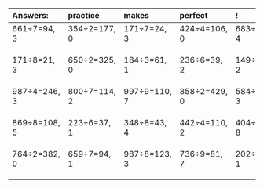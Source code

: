 | Answers: | practice | makes | perfect | ! |
| :--- | :--- | :--- | :--- | :--- |
| 661÷7=94, 3 | 354÷2=177, 0 | 171÷7=24, 3 | 424÷4=106, 0 | 683÷7=97, 4 | 
|   |   |   |   |   | 
|   |   |   |   |   | 
|   |   |   |   |   | 
| 171÷8=21, 3 | 650÷2=325, 0 | 184÷3=61, 1 | 236÷6=39, 2 | 149÷3=49, 2 | 
|   |   |   |   |   | 
|   |   |   |   |   | 
|   |   |   |   |   | 
| 987÷4=246, 3 | 800÷7=114, 2 | 997÷9=110, 7 | 858÷2=429, 0 | 584÷7=83, 3 | 
|   |   |   |   |   | 
|   |   |   |   |   | 
|   |   |   |   |   | 
| 869÷8=108, 5 | 223÷6=37, 1 | 348÷8=43, 4 | 442÷4=110, 2 | 404÷9=44, 8 | 
|   |   |   |   |   | 
|   |   |   |   |   | 
|   |   |   |   |   | 
| 764÷2=382, 0 | 659÷7=94, 1 | 987÷8=123, 3 | 736÷9=81, 7 | 202÷3=67, 1 | 
|   |   |   |   |   | 
|   |   |   |   |   | 
|   |   |   |   |   | 
